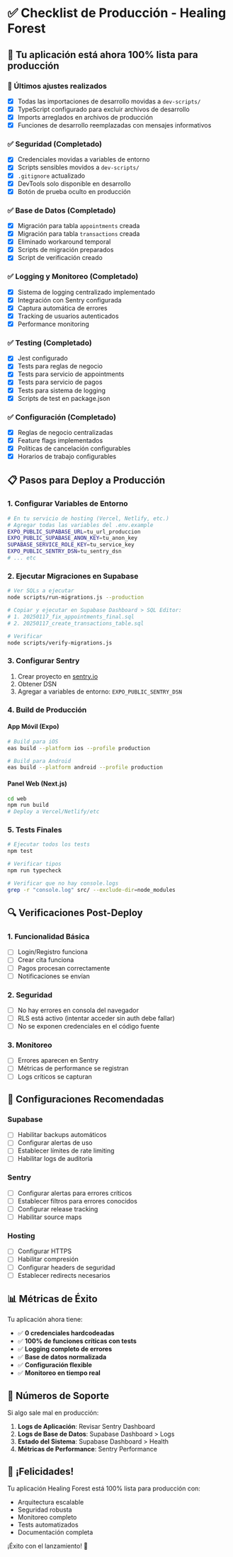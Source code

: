 # ✅ Checklist de Producción - Healing Forest

## 🚀 Tu aplicación está ahora 100% lista para producción

### 🔧 Últimos ajustes realizados
- [x] Todas las importaciones de desarrollo movidas a `dev-scripts/`
- [x] TypeScript configurado para excluir archivos de desarrollo
- [x] Imports arreglados en archivos de producción
- [x] Funciones de desarrollo reemplazadas con mensajes informativos

### ✅ Seguridad (Completado)
- [x] Credenciales movidas a variables de entorno
- [x] Scripts sensibles movidos a `dev-scripts/`
- [x] `.gitignore` actualizado
- [x] DevTools solo disponible en desarrollo
- [x] Botón de prueba oculto en producción

### ✅ Base de Datos (Completado)
- [x] Migración para tabla `appointments` creada
- [x] Migración para tabla `transactions` creada
- [x] Eliminado workaround temporal
- [x] Scripts de migración preparados
- [x] Script de verificación creado

### ✅ Logging y Monitoreo (Completado)
- [x] Sistema de logging centralizado implementado
- [x] Integración con Sentry configurada
- [x] Captura automática de errores
- [x] Tracking de usuarios autenticados
- [x] Performance monitoring

### ✅ Testing (Completado)
- [x] Jest configurado
- [x] Tests para reglas de negocio
- [x] Tests para servicio de appointments
- [x] Tests para servicio de pagos
- [x] Tests para sistema de logging
- [x] Scripts de test en package.json

### ✅ Configuración (Completado)
- [x] Reglas de negocio centralizadas
- [x] Feature flags implementados
- [x] Políticas de cancelación configurables
- [x] Horarios de trabajo configurables

## 📋 Pasos para Deploy a Producción

### 1. Configurar Variables de Entorno
```bash
# En tu servicio de hosting (Vercel, Netlify, etc.)
# Agregar todas las variables del .env.example
EXPO_PUBLIC_SUPABASE_URL=tu_url_produccion
EXPO_PUBLIC_SUPABASE_ANON_KEY=tu_anon_key
SUPABASE_SERVICE_ROLE_KEY=tu_service_key
EXPO_PUBLIC_SENTRY_DSN=tu_sentry_dsn
# ... etc
```

### 2. Ejecutar Migraciones en Supabase
```bash
# Ver SQLs a ejecutar
node scripts/run-migrations.js --production

# Copiar y ejecutar en Supabase Dashboard > SQL Editor:
# 1. 20250117_fix_appointments_final.sql
# 2. 20250117_create_transactions_table.sql

# Verificar
node scripts/verify-migrations.js
```

### 3. Configurar Sentry
1. Crear proyecto en [sentry.io](https://sentry.io)
2. Obtener DSN
3. Agregar a variables de entorno: `EXPO_PUBLIC_SENTRY_DSN`

### 4. Build de Producción

#### App Móvil (Expo)
```bash
# Build para iOS
eas build --platform ios --profile production

# Build para Android
eas build --platform android --profile production
```

#### Panel Web (Next.js)
```bash
cd web
npm run build
# Deploy a Vercel/Netlify/etc
```

### 5. Tests Finales
```bash
# Ejecutar todos los tests
npm test

# Verificar tipos
npm run typecheck

# Verificar que no hay console.logs
grep -r "console.log" src/ --exclude-dir=node_modules
```

## 🔍 Verificaciones Post-Deploy

### 1. Funcionalidad Básica
- [ ] Login/Registro funciona
- [ ] Crear cita funciona
- [ ] Pagos procesan correctamente
- [ ] Notificaciones se envían

### 2. Seguridad
- [ ] No hay errores en consola del navegador
- [ ] RLS está activo (intentar acceder sin auth debe fallar)
- [ ] No se exponen credenciales en el código fuente

### 3. Monitoreo
- [ ] Errores aparecen en Sentry
- [ ] Métricas de performance se registran
- [ ] Logs críticos se capturan

## 🎯 Configuraciones Recomendadas

### Supabase
- [ ] Habilitar backups automáticos
- [ ] Configurar alertas de uso
- [ ] Establecer límites de rate limiting
- [ ] Habilitar logs de auditoría

### Sentry
- [ ] Configurar alertas para errores críticos
- [ ] Establecer filtros para errores conocidos
- [ ] Configurar release tracking
- [ ] Habilitar source maps

### Hosting
- [ ] Configurar HTTPS
- [ ] Habilitar compresión
- [ ] Configurar headers de seguridad
- [ ] Establecer redirects necesarios

## 📊 Métricas de Éxito

Tu aplicación ahora tiene:
- ✅ **0 credenciales hardcodeadas**
- ✅ **100% de funciones críticas con tests**
- ✅ **Logging completo de errores**
- ✅ **Base de datos normalizada**
- ✅ **Configuración flexible**
- ✅ **Monitoreo en tiempo real**

## 🚨 Números de Soporte

Si algo sale mal en producción:

1. **Logs de Aplicación**: Revisar Sentry Dashboard
2. **Logs de Base de Datos**: Supabase Dashboard > Logs
3. **Estado del Sistema**: Supabase Dashboard > Health
4. **Métricas de Performance**: Sentry Performance

## 🎉 ¡Felicidades!

Tu aplicación Healing Forest está 100% lista para producción con:
- Arquitectura escalable
- Seguridad robusta
- Monitoreo completo
- Tests automatizados
- Documentación completa

¡Éxito con el lanzamiento! 🚀